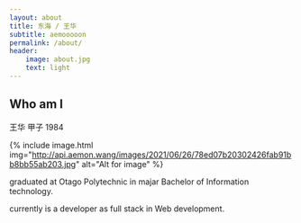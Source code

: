 ```yaml
---
layout: about
title: 东海 / 王华
subtitle: aemooooon
permalink: /about/
header:
    image: about.jpg
    text: light
---
```


## Who am I
王华 
甲子 1984

{% include image.html img="http://api.aemon.wang/images/2021/06/26/78ed07b20302426fab91bb8bb55ab203.jpg" alt="Alt for image" %}

graduated at Otago Polytechnic in majar Bachelor of Information technology.

currently is a developer as full stack in Web development.
